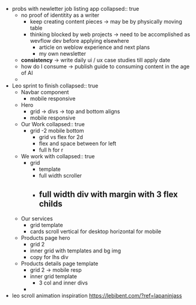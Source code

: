 - probs with newletter job listing app
  collapsed:: true
	- no proof of identitity as a writer
		- keep creating content pieces -> may be by physically moving table
		- thinking blocked by web projects -> need to be accomplished as wevflow dev before applying elsewhere
			- article on weblow experience and next plans
			- my own newsletter
	- **consistency** -> write daily ui / ux case studies till apply date
	- how do I consume -> publish guide to consuming content in the age of AI
	-
- Leo sprint to finish
  collapsed:: true
	- Navbar component
		- mobile responsive
	- Hero
		- grid -> divs -> top and bottom aligns
		- mobile responsive
	- Our Work
	  collapsed:: true
		- grid -2 mobile bottom
			- grid vs flex for 2d
			- flex and space between for left
			- full h for r
	- We work with
	  collapsed:: true
		- grid
			- template
			- full width scroller
			- full width div with margin with 3 flex childs
				-
	- Our services
		- grid template
		- cards scroll vertical for desktop horizontal for mobile
	- Products page hero
		- grid 2
		- inner grid with templates and bg img
		- copy for lhs div
	- Products details page template
		- grid 2 -> mobile resp
		- inner grid template
			- 3 col and inner divs
		-
- leo scroll animation inspiration https://lebibent.com/?ref=lapaninjass